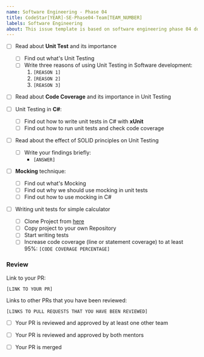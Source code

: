 ```yaml
---
name: Software Engineering - Phase 04
title: CodeStar[YEAR]-SE-Phase04-Team[TEAM_NUMBER]
labels: Software Engineering
about: This issue template is based on software engineering phase 04 document
---
```


-   [ ] Read about **Unit Test** and its importance

    -   [ ] Find out what's Unit Testing
    -   [ ] Write three reasons of using Unit Testing in Software development:
        1. `[REASON 1]`
        1. `[REASON 2]`
        1. `[REASON 3]`

-   [ ] Read about **Code Coverage** and its importance in Unit Testing

-   [ ] Unit Testing in **C#**:

    -   [ ] Find out how to write unit tests in C# with **xUnit**
    -   [ ] Find out how to run unit tests and check code coverage

-   [ ] Read about the effect of SOLID principles on Unit Testing

    -   [ ] Write your findings briefly:
        -   `[ANSWER]`

-   [ ] **Mocking** technique:

    -   [ ] Find out what's Mocking
    -   [ ] Find out why we should use mocking in unit tests
    -   [ ] Find out how to use mocking in C#

-   [ ] Writing unit tests for simple calculator
    -   [ ] Clone Project from [here](https://github.com/Star-Academy/SimpleCalculator)
    -   [ ] Copy project to your own Repository
    -   [ ] Start writing tests
    -   [ ] Increase code coverage (line or statement coverage) to at least 95%:
            `[CODE COVERAGE PERCENTAGE]`

### Review

Link to your PR:

`[LINK TO YOUR PR]`

Links to other PRs that you have been reviewed:

`[LINKS TO PULL REQUESTS THAT YOU HAVE BEEN REVIEWED]`

-   [ ] Your PR is reviewed and approved by at least one other team

-   [ ] Your PR is reviewed and approved by both mentors

-   [ ] Your PR is merged
